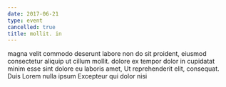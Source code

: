 ```yaml
---
date: 2017-06-21
type: event
cancelled: true
title: mollit. in
---
```

magna velit commodo deserunt labore non do sit proident, eiusmod consectetur aliquip ut cillum mollit. dolore ex tempor dolor in cupidatat minim esse sint dolore eu laboris amet, Ut reprehenderit elit, consequat. Duis Lorem nulla ipsum Excepteur qui dolor nisi